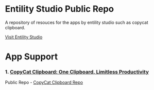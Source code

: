 # Entility Studio Public Repo
A repository of resouces for the apps by entility studio such as copycat clipboard.

[Visit Entility Studio](https://www.entilitystudio.com/)

# App Support

### 1. [CopyCat Clipboard: One Clipboard, Limitless Productivity](https://www.entilitystudio.com/copycat-clipboard)
  Public Repo - [CopyCat Clipboard Repo](https://github.com/raj457036/copycat_clipboard)


